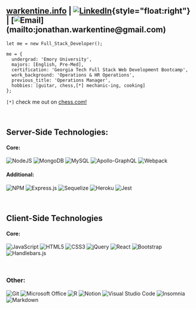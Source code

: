 ## [warkentine.info](https://warkentine.info)   |   [![LinkedIn](https://img.shields.io/badge/linkedin-%230077B5.svg?style=for-the-badge&logo=linkedin&logoColor=white)](https://www.linkedin.com/in/jonathan-warkentine-b72bb984/#center){style="float:right"} | [![Email]([https://cdn.iconscout.com/icon/premium/png-256-thumb/email-2030737-1713377.png](https://img.icons8.com/material-outlined/344/email-open.png))](mailto:jonathan.warkentine@gmail.com) 


```
let me = new Full_Stack_Developer();

me = {
  undergrad: 'Emory University',
  majors: [English, Pre-Med],
  certification: 'Georgia Tech Full Stack Web Development Bootcamp',
  work_background: 'Operations & HR Operations',
  previous_title: 'Operations Manager',
  hobbies: [guitar, chess,[*] mechanic-ing, cooking]
};
```


`[*]` check me out on [chess.com!](https://www.chess.com/member/strong-brew)

&nbsp;  

## Server-Side Technologies:
#### Core:
![NodeJS](https://img.shields.io/badge/node.js-6DA55F?style=for-the-badge&logo=node.js&logoColor=white) ![MongoDB](https://img.shields.io/badge/MongoDB-%234ea94b.svg?style=for-the-badge&logo=mongodb&logoColor=white) ![MySQL](https://img.shields.io/badge/mysql-%2300f.svg?style=for-the-badge&logo=mysql&logoColor=white) ![Apollo-GraphQL](https://img.shields.io/badge/-ApolloGraphQL-311C87?style=for-the-badge&logo=apollo-graphql) ![Webpack](https://img.shields.io/badge/webpack-%238DD6F9.svg?style=for-the-badge&logo=webpack&logoColor=black) 

#### Additional: 
![NPM](https://img.shields.io/badge/NPM-%23000000.svg?style=for-the-badge&logo=npm&logoColor=white) ![Express.js](https://img.shields.io/badge/express.js-%23404d59.svg?style=for-the-badge&logo=express&logoColor=%2361DAFB) ![Sequelize](https://img.shields.io/badge/Sequelize-52B0E7?style=for-the-badge&logo=Sequelize&logoColor=white) ![Heroku](https://img.shields.io/badge/heroku-%23430098.svg?style=for-the-badge&logo=heroku&logoColor=white) 	![Jest](https://img.shields.io/badge/-jest-%23C21325?style=for-the-badge&logo=jest&logoColor=white)

&nbsp;  

## Client-Side Technologies
#### Core:
![JavaScript](https://img.shields.io/badge/javascript-%23323330.svg?style=for-the-badge&logo=javascript&logoColor=%23F7DF1E) ![HTML5](https://img.shields.io/badge/html5-%23E34F26.svg?style=for-the-badge&logo=html5&logoColor=white) ![CSS3](https://img.shields.io/badge/css3-%231572B6.svg?style=for-the-badge&logo=css3&logoColor=white) ![jQuery](https://img.shields.io/badge/jquery-%230769AD.svg?style=for-the-badge&logo=jquery&logoColor=white) ![React](https://img.shields.io/badge/react-%2320232a.svg?style=for-the-badge&logo=react&logoColor=%2361DAFB) ![Bootstrap](https://img.shields.io/badge/bootstrap-%23563D7C.svg?style=for-the-badge&logo=bootstrap&logoColor=white) ![Handlebars.js](https://camo.githubusercontent.com/5c69073127c9fec03b765289082c063c519f5026039c38b570b4939c5ab37090/68747470733a2f2f696d672e736869656c64732e696f2f62616467652f48616e646c65626172732e6a732d6630373732623f7374796c653d666f722d7468652d6261646765266c6f676f3d68616e646c6562617273646f746a73266c6f676f436f6c6f723d626c61636b)


&nbsp;  

### Other:
![Git](https://img.shields.io/badge/git-%23F05033.svg?style=for-the-badge&logo=git&logoColor=white) ![Microsoft Office](https://img.shields.io/badge/Microsoft_Office-D83B01?style=for-the-badge&logo=microsoft-office&logoColor=white)   ![R](https://img.shields.io/badge/r-%23276DC3.svg?style=for-the-badge&logo=r&logoColor=white) ![Notion](https://img.shields.io/badge/Notion-%23000000.svg?style=for-the-badge&logo=notion&logoColor=white) ![Visual Studio Code](https://img.shields.io/badge/Visual%20Studio%20Code-0078d7.svg?style=for-the-badge&logo=visual-studio-code&logoColor=white) ![Insomnia](https://img.shields.io/badge/Insomnia-black?style=for-the-badge&logo=insomnia&logoColor=5849BE) ![Markdown](https://img.shields.io/badge/markdown-%23000000.svg?style=for-the-badge&logo=markdown&logoColor=white) 
